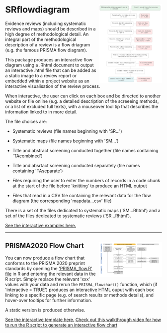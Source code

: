 # SRflowdiagram <img src="SRflowdiagram.png" align="right" width="40%" height="40%" />

Evidence reviews (including systematic reviews and maps) should be described in a high degree of methodological detail. An integral part of the methodological description of a review is a flow driagram (e.g. the famous PRISMA flow diagram). 

This package produces an interactive flow diagram using a .Rhtml document to output an interactive .html file that can be added as a static image to a review report or embedded within a project website as an interactive visualisation of the review process. 

When interactive, the user can click on each box and be directed to another website or file online (e.g. a detailed description of the screeeing methods, or a list of excluded full texts), with a mouseover tool tip that describes the information linked to in more detail. 

The file choices are:

* Systematic reviews (file names beginning with 'SR...')
* Systematic maps (file names beginning with 'SM...')

* Title and abstract screening conducted together (file names containing 'TAcombined')
* Title and absrtact screening conducted separately (file names containing 'TAseparate')

* Files requiring the user to enter the numbers of records in a code chunk at the start of the file before 'knitting' to produce an HTML output
* Files that read in a CSV file containing the relevant data for the flow diagram (the corresponding 'mapdata...csv' file)

There is a set of the files dedicated to systematic maps ('SM...Rhtml') and a set of the files dedicated to systematic reviews ('SR...Rhtml').

<a href="https://srflowdiagram.github.io/" target="_blank">See the interactive examples here.</a>

---
## PRISMA2020 Flow Chart <img src="PRISMA.png" align="right" width="40%" height="40%" />

You can now produce a flow chart that conforms to the PRISMA 2020 preprint standards by opening the <a href="https://github.com/nealhaddaway/SRflowdiagram/blob/main/R/PRISMA_flow.R" target="_blank">'PRISMA_flow.R' file</a> in R and entering the relevant data in the R script. Simply replace the relevant 'xxx' values with your data and rerun the `PRISMA_flowchart()` function, which (if 'interactive = TRUE') produces an interactive HTML ouput with each box linking to a specific page (e.g. of search results or methods details), and hover-over tooltips for further information. 

A static version is produced otherwise. <a href="https://srflowdiagram.github.io/template.html" target="_blank">
  
  See the interactive template here.</a>
<a href="https://youtu.be/upLERqJdOaY" target="_blank">Check out this walkthrough video for how to run the R script to generate an interactive flow chart</a>
